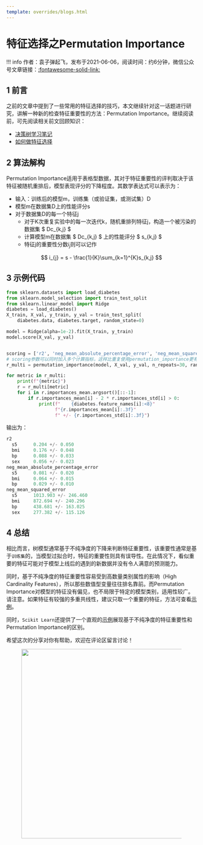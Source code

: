 ```yaml
---
template: overrides/blogs.html
---
```


# 特征选择之Permutation Importance

!!! info
    作者：袁子弹起飞，发布于2021-06-06，阅读时间：约6分钟，微信公众号文章链接：[:fontawesome-solid-link:]()


## 1 前言

之前的文章中提到了一些常用的特征选择的技巧，本文继续针对这一话题进行研究，讲解一种新的检查特征重要性的方法：Permutation Importance。继续阅读前，可先阅读相关前文回顾知识：

- [决策树学习笔记](https://mp.weixin.qq.com/s/waV7HG3KWs-Qx574aUHj3Q)
- [如何做特征选择](https://mp.weixin.qq.com/s/Cuw1ugpxm-5lF_rUkAu56Q)

## 2 算法解构

Permutation Importance适用于表格型数据，其对于特征重要性的评判取决于该特征被随机重排后，模型表现评分的下降程度。其数学表达式可以表示为：

- 输入：训练后的模型m，训练集（或验证集，或测试集）D
- 模型m在数据集D上的性能评分s
- 对于数据集D的每一个特征j
  - 对于K次重复实验中的每一次迭代k，随机重排列特征j，构造一个被污染的数据集 $ Dc_{k,j} $
  - 计算模型m在数据集 $ Dc_{k,j} $ 上的性能评分 $ s_{k,j} $
  - 特征j的重要性分数$i_{j}$则可以记作

$$ i_{j} = s - \frac{1}{K}\sum_{k=1}^{K}s_{k,j} $$

## 3 示例代码

```python
from sklearn.datasets import load_diabetes
from sklearn.model_selection import train_test_split
from sklearn.linear_model import Ridge
diabetes = load_diabetes()
X_train, X_val, y_train, y_val = train_test_split(
    diabetes.data, diabetes.target, random_state=0)

model = Ridge(alpha=1e-2).fit(X_train, y_train)
model.score(X_val, y_val)


scoring = ['r2', 'neg_mean_absolute_percentage_error', 'neg_mean_squared_error']
# scoring参数可以同时加入多个计算指标，这样比重复使用permutation_importance更有效率，因为预测值能被用来计算不同的指标
r_multi = permutation_importance(model, X_val, y_val, n_repeats=30, random_state=0, scoring=scoring)

for metric in r_multi:
    print(f"{metric}")
    r = r_multi[metric]
    for i in r.importances_mean.argsort()[::-1]:
        if r.importances_mean[i] - 2 * r.importances_std[i] > 0:
            print(f"    {diabetes.feature_names[i]:<8}"
                  f"{r.importances_mean[i]:.3f}"
                  f" +/- {r.importances_std[i]:.3f}")

```

输出为：

```python
r2
  s5      0.204 +/- 0.050
  bmi     0.176 +/- 0.048
  bp      0.088 +/- 0.033
  sex     0.056 +/- 0.023
neg_mean_absolute_percentage_error
  s5      0.081 +/- 0.020
  bmi     0.064 +/- 0.015
  bp      0.029 +/- 0.010
neg_mean_squared_error
  s5      1013.903 +/- 246.460
  bmi     872.694 +/- 240.296
  bp      438.681 +/- 163.025
  sex     277.382 +/- 115.126
```

## 4 总结

相比而言，树模型通常基于不纯净度的下降来判断特征重要性，该重要性通常是基于`训练集`的，当模型过拟合时，特征的重要性则具有误导性。在此情况下，看似重要的特征可能对于模型上线后的遇到的新数据并没有令人满意的预测能力。

同时，基于不纯净度的特征重要性容易受到高数量类别属性的影响（High Cardinality Features），所以那些数值型变量往往排名靠前。而Permutation Importance对模型的特征没有偏见，也不局限于特定的模型类别，适用性较广。请注意。如果特征有较强的多重共线性，建议只取一个重要的特征，方法可查看[示例](https://scikit-learn.org/stable/auto_examples/inspection/plot_permutation_importance_multicollinear.html#sphx-glr-auto-examples-inspection-plot-permutation-importance-multicollinear-py 'Permutation Importance with Multicollinear or Correlated Features')。

同时，`Scikit Learn`还提供了一个直观的[示例](https://scikit-learn.org/stable/auto_examples/inspection/plot_permutation_importance.html#sphx-glr-auto-examples-inspection-plot-permutation-importance-py 'Permutation Importance vs Random Forest Feature Importance (MDI)')展现基于不纯净度的特征重要性和Permutation Importance的区别。

希望这次的分享对你有帮助，欢迎在评论区留言讨论！

<figure>
  <img src="https://cdn.jsdelivr.net/gh/BulletTech2021/Pics/2021-6-14/1623639526512-1080P%20(Full%20HD)%20-%20Tail%20Pic.png" width="500" />
</figure>
